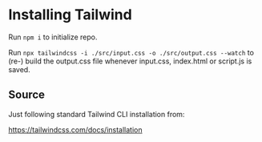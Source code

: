 # Installing Tailwind

Run `npm i` to initialize repo.

Run `npx tailwindcss -i ./src/input.css -o ./src/output.css --watch` to (re-) build the output.css file whenever input.css, index.html or script.js is saved.

## Source

Just following standard Tailwind CLI installation from: 

https://tailwindcss.com/docs/installation
